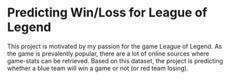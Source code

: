 # Predicting Win/Loss for League of Legend

This project is motivated by my passion for the game League of Legend. As the game is prevalently popular, there are a lot of online sources where game-stats can be retrieved. Based on this dataset, the project is predicting whether a blue team will win a game or not (or red team losing).

